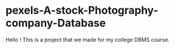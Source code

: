# pexels-A-stock-Photography-company-Database

Hello ! This is a project that we made for my college DBMS course.
